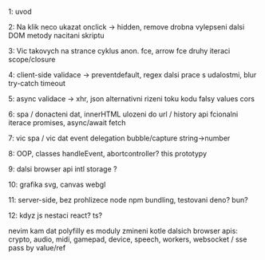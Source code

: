 1: uvod

2: Na klik neco ukazat	onclick -> hidden, remove
	drobna vylepseni
	dalsi DOM metody
	nacitani skriptu

3: Vic takovych na strance	cyklus
	anon. fce, arrow fce
	druhy iteraci
	scope/closure

4: client-side validace -> preventdefault, regex
	dalsi prace s udalostmi, blur
	try-catch
	timeout

5: async validace -> xhr, json
	alternativni rizeni toku kodu
	falsy values
	cors

6: spa / donacteni dat, innerHTML
	ulozeni do url / history api
	fcionalni iterace
	promises, async/await fetch

7: vic spa / vic dat
	event delegation
	bubble/capture
	string->number

8: OOP, classes
	handleEvent, abortcontroller?
	this
	prototypy

9: dalsi browser api
	intl
	storage
	?

10: grafika			svg, canvas	webgl

11: server-side, bez prohlizece	node	npm	bundling, testovani	deno? bun?

12: kdyz js nestaci			react?	ts?



nevim kam dat
	polyfilly
	es moduly
	zmineni kotle dalsich browser apis: crypto, audio, midi, gamepad, device, speech, workers, websocket / sse
	pass by value/ref
